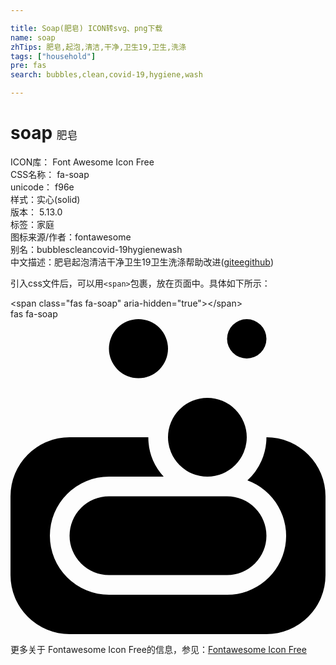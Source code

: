 ```yaml
---

title: Soap(肥皂) ICON转svg、png下载
name: soap
zhTips: 肥皂,起泡,清洁,干净,卫生19,卫生,洗涤
tags: ["household"]
pre: fas
search: bubbles,clean,covid-19,hygiene,wash

---
```


# soap  <small style="font-size: 60%;font-weight: 100">肥皂</small>


<div class="detail-page">
<p>
<span>
ICON库：
<span class="badge-secondary badge">Font Awesome Icon Free</span> 
</span>
<br/>
<span>
CSS名称：
<span class="badge-secondary badge">fa-soap</span> 
</span>
<br/>
<span>
unicode：
<span class="badge-secondary badge">f96e</span> 
<copy-btn content='f96e' btn-title=""></copy-btn>
<copy-btn :content='String.fromCodePoint(parseInt("f96e", 16))' btn-title="复制U"></copy-btn>
</span><br/><span>样式：<span class="badge-light badge">实心(solid)</span></span>
<br/>
<span>
版本：
<span class="badge-secondary badge">5.13.0</span> 
</span><br/><span>标签：<span class="badge-light badge"><router-link to="/tags/household.html">家庭</router-link></span></span>
<br/>
<span>图标来源/作者：<span class="badge-light badge">fontawesome</span></span> 
<br/>
<span>别名：<span class="badge-light badge">bubbles</span><span class="badge-light badge">clean</span><span class="badge-light badge">covid-19</span><span class="badge-light badge">hygiene</span><span class="badge-light badge">wash</span></span><br/><span class="zh-detail">中文描述：<span class="badge-primary badge">肥皂</span><span class="badge-primary badge">起泡</span><span class="badge-primary badge">清洁</span><span class="badge-primary badge">干净</span><span class="badge-primary badge">卫生19</span><span class="badge-primary badge">卫生</span><span class="badge-primary badge">洗涤</span><span class="help-link"><span>帮助改进</span>(<a href="https://gitee.com/liuwave/icon-helper/edit/master/json/fontawesome/solid/soap.json" target="_blank" rel="noopener noreferrer">gitee</a><a href="https://github.com/liuwave/icon-helper/edit/master/json/fontawesome/solid/soap.json" target="_blank" rel="noopener noreferrer">github</a></span>)</span><br/>
</p>
</div>
<div class="alert alert-dark">
  <i class="fas fa-soap fa-xs"></i>
  <i class="fas fa-soap fa-sm"></i>
  <i class="fas fa-soap fa-lg"></i>
  <i class="fas fa-soap fa-2x"></i>
  <i class="fas fa-soap fa-3x"></i>
  <i class="fas fa-soap fa-5x"></i>
  <i class="fas fa-soap fa-7x"></i>
</div>
<div>
  <p>引入css文件后，可以用<code>&lt;span&gt;</code>包裹，放在页面中。具体如下所示：    
  </p>
  <div class="alert alert-primary" style="font-size: 14px">
    &lt;span class="fas fa-soap" aria-hidden="true"&gt;&lt;/span&gt;
    <copy-btn content='<span class="fas fa-soap" aria-hidden="true"></span>'></copy-btn>
  </div>
  <div class="alert alert-secondary">
    <i class="fas fa-soap"
    style="font-size: 24px"
    aria-hidden="true"></i> fas fa-soap
    <copy-btn content="fas fa-soap" btn-title="复制图标名称"></copy-btn>
  </div>
</div>
<div id="svg" class="svg-wrap">
<svg xmlns="http://www.w3.org/2000/svg" viewBox="0 0 512 512"><path d="M416,192a95.42,95.42,0,0,1-30.94,70.21A95.8,95.8,0,0,1,352,448H160a96,96,0,0,1,0-192h88.91A95.3,95.3,0,0,1,224,192H96A96,96,0,0,0,0,288V416a96,96,0,0,0,96,96H416a96,96,0,0,0,96-96V288A96,96,0,0,0,416,192Zm-96,64a64,64,0,1,0-64-64A64,64,0,0,0,320,256ZM208,96a48,48,0,1,0-48-48A48,48,0,0,0,208,96ZM384,64a32,32,0,1,0-32-32A32,32,0,0,0,384,64ZM160,288a64,64,0,0,0,0,128H352a64,64,0,0,0,0-128Z"/></svg>
</div>
<detail full-name='fa-soap'></detail>
    
<div><p>更多关于  Fontawesome Icon Free的信息，参见：<a target="_blank" href="https://iconhelper.cn/fontawesome.html">Fontawesome Icon Free</a>
</p></div>
